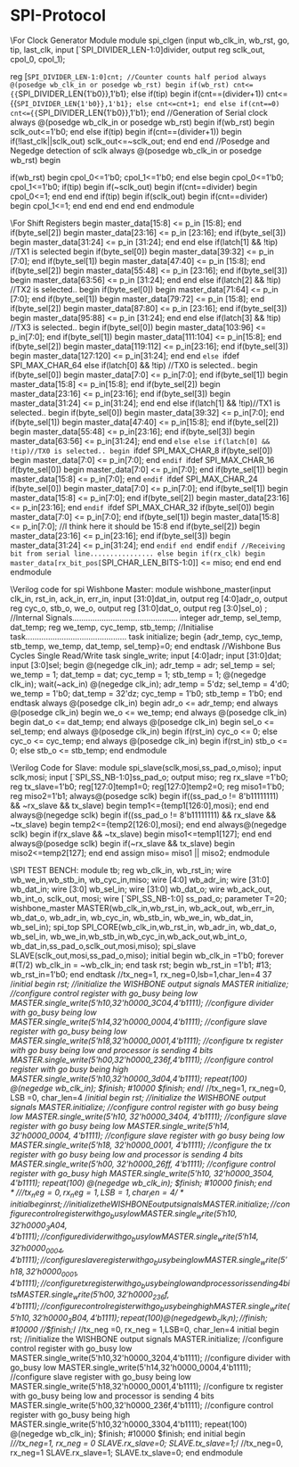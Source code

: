 # SPI-Protocol
\\For Clock Generator Module
module spi_clgen (input wb_clk_in, wb_rst, go, tip, last_clk,
input [`SPI_DIVIDER_LEN-1:0]divider,
output reg sclk_out, cpol_0, cpol_1);

reg [`SPI_DIVIDER_LEN-1:0]cnt;
//Counter counts half period
always @(posedge wb_clk_in or posedge wb_rst)
begin
if(wb_rst)
cnt<={{`SPI_DIVIDER_LEN{1'b0}},1'b1};
else if(tip)
begin
if(cnt==(divider+1))
cnt<={{`SPI_DIVIDER_LEN{1'b0}},1'b1};
else
cnt<=cnt+1;
end
else if(cnt==0)
cnt<={{`SPI_DIVIDER_LEN{1'b0}},1'b1};
end
//Generation of Serial clock
always @(posedge wb_clk_in or posedge wb_rst)
begin
if(wb_rst)
begin
sclk_out<=1'b0;
end
else if(tip)
begin
if(cnt==(divider+1))
begin
if(!last_clk||sclk_out)
sclk_out<=~sclk_out;
end
end
end
//Posedge and Negedge detection of sclk
always @(posedge wb_clk_in or posedge wb_rst)
begin

if(wb_rst)
begin
cpol_0<=1'b0;
cpol_1<=1'b0;
end
else
begin
cpol_0<=1'b0;
cpol_1<=1'b0;
if(tip)
begin
if(~sclk_out)
begin
if(cnt==divider)
begin
cpol_0<=1;
end
end
end
if(tip)
begin
if(sclk_out)
begin
if(cnt==divider)
begin
cpol_1<=1;
end
end
end
end
end
endmodule

\\For Shift Registers
begin
master_data[15:8] <= p_in [15:8];
end
if(byte_sel[2])
begin
master_data[23:16] <= p_in [23:16];
end
if(byte_sel[3])
begin
master_data[31:24] <= p_in [31:24];
end
end
else if(latch[1] && !tip) //TX1 is selected
begin
if(byte_sel[0])
begin
master_data[39:32] <= p_in [7:0];
end
if(byte_sel[1])
begin
master_data[47:40] <= p_in [15:8];
end
if(byte_sel[2])
begin
master_data[55:48] <= p_in [23:16];
end
if(byte_sel[3])
begin
master_data[63:56] <= p_in [31:24];
end
end
else if(latch[2] && !tip) //TX2 is selected..
begin
if(byte_sel[0])
begin
master_data[71:64] <= p_in [7:0];
end
if(byte_sel[1])
begin
master_data[79:72] <= p_in [15:8];
end
if(byte_sel[2])
begin
master_data[87:80] <= p_in [23:16];
end
if(byte_sel[3])
begin
master_data[95:88] <= p_in [31:24];
end
end
else if(latch[3] && !tip) //TX3 is selected..
begin
if(byte_sel[0])
begin
master_data[103:96] <= p_in[7:0];
end
if(byte_sel[1])
begin
master_data[111:104] <= p_in[15:8];
end
if(byte_sel[2])
begin
master_data[119:112] <= p_in[23:16];
end
if(byte_sel[3])
begin
master_data[127:120] <= p_in[31:24];
end
end
`else
`ifdef SPI_MAX_CHAR_64
else if(latch[0] && !tip) //TX0 is selected..
begin
if(byte_sel[0])
begin
master_data[7:0] <= p_in[7:0];
end
if(byte_sel[1])
begin
master_data[15:8] <= p_in[15:8];
end
if(byte_sel[2])
begin
master_data[23:16] <= p_in[23:16];
end
if(byte_sel[3])
begin
master_data[31:24] <= p_in[31:24];
end
end
else if(latch[1] && !tip)//TX1 is selected..
begin
if(byte_sel[0])
begin
master_data[39:32] <= p_in[7:0];
end
if(byte_sel[1])
begin
master_data[47:40] <= p_in[15:8];
end
if(byte_sel[2])
begin
master_data[55:48] <= p_in[23:16];
end
if(byte_sel[3])
begin
master_data[63:56] <= p_in[31:24];
end
end
`else
else if(latch[0] && !tip)//TX0 is selected..
begin
`ifdef SPI_MAX_CHAR_8
if(byte_sel[0])
begin
master_data[7:0] <= p_in[7:0];
end
`endif
`ifdef SPI_MAX_CHAR_16
if(byte_sel[0])
begin
master_data[7:0] <= p_in[7:0];
end
if(byte_sel[1])
begin
master_data[15:8] <= p_in[7:0];
end
`endif
`ifdef SPI_MAX_CHAR_24
if(byte_sel[0])
begin
master_data[7:0] <= p_in[7:0];
end
if(byte_sel[1])
begin
master_data[15:8] <= p_in[7:0];
end
if(byte_sel[2])
begin
master_data[23:16] <= p_in[23:16];
end
`endif
`ifdef SPI_MAX_CHAR_32
if(byte_sel[0])
begin
master_data[7:0] <= p_in[7:0];
end
if(byte_sel[1])
begin
master_data[15:8] <= p_in[7:0]; //I think here it should be 15:8
end
if(byte_sel[2])
begin
master_data[23:16] <= p_in[23:16];
end
if(byte_sel[3])
begin
master_data[31:24] <= p_in[31:24];
end
`endif
end
`endif
`endif
//Receiving bit from serial line................
else
begin
if(rx_clk)
begin master_data[rx_bit_pos[`SPI_CHAR_LEN_BITS-1:0]] <= miso;
end
end
end
endmodule

\\Verilog code for spi Wishbone Master:
module wishbone_master(input clk_in, rst_in, ack_in, err_in, input [31:0]dat_in,
output reg [4:0]adr_o, output reg cyc_o, stb_o, we_o,
output reg [31:0]dat_o, output reg [3:0]sel_o) ;
//Internal Signals...............................................
integer adr_temp, sel_temp, dat_temp;
reg we_temp, cyc_temp, stb_temp;
//Initialise task.............................................
task initialize;
begin
{adr_temp, cyc_temp, stb_temp, we_temp, dat_temp, sel_temp}=0;
end
endtask
//Wishbone Bus Cycles Single Read/Write
task single_write;
input [4:0]adr;
input [31:0]dat;
input [3:0]sel;
begin
@(negedge clk_in);
adr_temp = adr;
sel_temp = sel;
we_temp = 1;
dat_temp = dat;
cyc_temp = 1;
stb_temp = 1;
@(negedge clk_in);
wait(~ack_in)
@(negedge clk_in);
adr_temp = 5'dz;
sel_temp = 4'd0;
we_temp = 1'b0;
dat_temp = 32'dz;
cyc_temp = 1'b0;
stb_temp = 1'b0;
end
endtask
always @(posedge clk_in)
begin
adr_o <= adr_temp;
end
always @(posedge clk_in)
begin
we_o <= we_temp;
end
always @(posedge clk_in)
begin
dat_o <= dat_temp;
end
always @(posedge clk_in)
begin
sel_o <= sel_temp;
end
always @(posedge clk_in)
begin
if(rst_in)
cyc_o <= 0;
else
cyc_o <= cyc_temp;
end
always @(posedge clk_in)
begin
if(rst_in)
stb_o <= 0;
else
stb_o <= stb_temp;
end
endmodule

\\Verilog Code for Slave:
module spi_slave(sclk,mosi,ss_pad_o,miso);
input sclk,mosi;
input [`SPI_SS_NB-1:0]ss_pad_o;
output miso;
reg rx_slave =1'b0;
reg tx_slave=1'b0;
reg[127:0]temp1=0;
reg[127:0]temp2=0;
reg miso1=1'b0;
reg miso2=1'b1;
always@(posedge sclk)
begin
if((ss_pad_o != 8'b11111111) && ~rx_slave && tx_slave)
begin
temp1<={temp1[126:0],mosi};
end
end
always@(negedge sclk)
begin
if((ss_pad_o != 8'b11111111) && rx_slave && ~tx_slave)
begin
temp2<={temp2[126:0],mosi};
end
end
always@(negedge sclk)
begin
if(rx_slave && ~tx_slave)
begin
miso1<=temp1[127];
end
end
always@(posedge sclk)
begin
if(~rx_slave && tx_slave)
begin
miso2<=temp2[127];
end
end
assign miso= miso1 || miso2;
endmodule

\\SPI TEST BENCH:
module tb;
reg wb_clk_in, wb_rst_in;
wire wb_we_in,wb_stb_in, wb_cyc_in,miso;
wire [4:0] wb_adr_in;
wire [31:0] wb_dat_in;
wire [3:0] wb_sel_in;
wire [31:0] wb_dat_o;
wire wb_ack_out, wb_int_o, sclk_out, mosi;
wire [`SPI_SS_NB-1:0] ss_pad_o;
parameter T=20;
wishbone_master MASTER(wb_clk_in,wb_rst_in, wb_ack_out, wb_err_in, wb_dat_o,
wb_adr_in, wb_cyc_in, wb_stb_in, wb_we_in, wb_dat_in, wb_sel_in);
spi_top SPI_CORE(wb_clk_in,wb_rst_in, wb_adr_in, wb_dat_o, wb_sel_in,
wb_we_in,wb_stb_in,wb_cyc_in,wb_ack_out,wb_int_o,
wb_dat_in,ss_pad_o,sclk_out,mosi,miso);
spi_slave SLAVE(sclk_out,mosi,ss_pad_o,miso);
initial
begin
wb_clk_in =1'b0;
forever
#(T/2) wb_clk_in = ~wb_clk_in;
end
task rst;
begin
wb_rst_in =1'b1;
#13;
wb_rst_in=1'b0;
end
endtask
//tx_neg=1, rx_neg=0,lsb=1,char_len=4
37
/*initial
begin
rst;
//initialize the WISHBONE output signals
MASTER initialize;
//configure control register with go_busy being low
MASTER.single_write(5'h10,32'h0000_3C04,4'b1111);
//configure divider with go_busy being low
MASTER.single_write(5'h14,32'h0000_0004,4'b1111);
//configure slave register with go_busy being low
MASTER.single_write(5'h18,32'h0000_0001,4'b1111);
//configure tx register with go busy being low and processor is sending 4 bits
MASTER.single_write(5'h00,32'h0000_236f,4'b1111);
//configure control register with go busy being high
MASTER.single_write(5'h10,32'h0000_3d04,4'b1111);
repeat(100)
@(negedge wb_clk_in);
$finish;
#10000
$finish;
end*/
//tx_neg=1, rx_neg=0, LSB =0, char_len=4
/*initial
begin
rst;
//initialize the WISHBONE output signals
MASTER.initialize;
//configure control register with go busy being low
MASTER.single_write(5'h10, 32'h0000_3404, 4'b1111);
//configure slave register with go busy being low
MASTER.single_write(5'h14, 32'h0000_0004, 4'b1111);
//configure slave register with go busy being low
MASTER.single_write(5'h18, 32'h0000_0001, 4'b1111);
//configure the tx register with go busy being low and processor is sending 4 bits
MASTER.single_write(5'h00, 32'h0000_26ff, 4'b1111);
//configure control register with go_busy high
MASTER.single_write(5'h10, 32'h0000_3504, 4'b1111);
repeat(100)
@(negedge wb_clk_in);
$finish;
#10000
$finish;
end*/
//tx_neg=0, rx_neg=1, LSB=1,char_len=4
/*initial
begin
rst;
//initialize the WISHBONE output signals
MASTER.initialize;
//configure control register with go_busy low
MASTER.single_write(5'h10,32'h0000_3A04,4'b1111);
//configure divider with go_busy low
MASTER.single_write(5'h14,32'h0000_0004,4'b1111);
//configure slave register with go_busy being low
MASTER.single_write(5'h18,32'h0000_0001,4'b1111);
//configure tx register with go_busy being low and processor is sending 4 bits
MASTER.single_write(5'h00,32'h0000_236f,4'b1111);
//configure control register with go_busy being high
MASTER.single_write(5'h10,32'h0000_3B04,4'b1111);
repeat(100)
@(negedge wb_clk_in);
//$finish;
#10000
//$finish;*/
//tx_neg =0, rx_neg = 1,LSB=0, char_len=4
initial
begin
rst;
//initialize the WISHBONE output signals
MASTER.initialize;
//configure control register with go_busy low
MASTER.single_write(5'h10,32'h0000_3204,4'b1111);
//configure divider with go_busy low
MASTER.single_write(5'h14,32'h0000_0004,4'b1111);
//configure slave register with go_busy being low
MASTER.single_write(5'h18,32'h0000_0001,4'b1111);
//configure tx register with go_busy being low and processor is sending 4 bits
MASTER.single_write(5'h00,32'h0000_236f,4'b1111);
//configure control register with go_busy being high
MASTER.single_write(5'h10,32'h0000_3304,4'b1111);
repeat(100)
@(negedge wb_clk_in);
$finish;
#10000
$finish;
end
initial
begin
/*//tx_neg=1, rx_neg = 0
SLAVE.rx_slave=0;
SLAVE.tx_slave=1;*/
//tx_neg=0, rx_neg=1
SLAVE.rx_slave=1;
SLAVE.tx_slave=0;
end
endmodule

